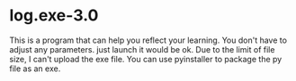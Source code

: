 # log.exe-3.0
This is a program that can help you reflect your learning.
You don't have to adjust any parameters.
just launch it would be ok.
Due to the limit of file size, I can't upload the exe file.
You can use pyinstaller to package the py file as an exe.
